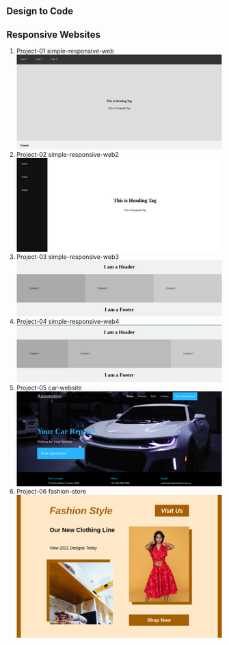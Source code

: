 ## Design to Code
## Responsive Websites

1. Project-01 simple-responsive-web
![simple responsive website](./images/full/01.png)
2. Project-02 simple-responsive-web2
![simple responsive website](./images/full/02.png)
3. Project-03 simple-responsive-web3
![simple responsive website](./images/full/03)
4. Project-04 simple-responsive-web4
![simple responsive website](./images/full/04.png)
5. Project-05 car-website
![simple responsive website](./images/full/05.png)
6. Project-06 fashion-store
![simple responsive website](./images/full/06.png)
